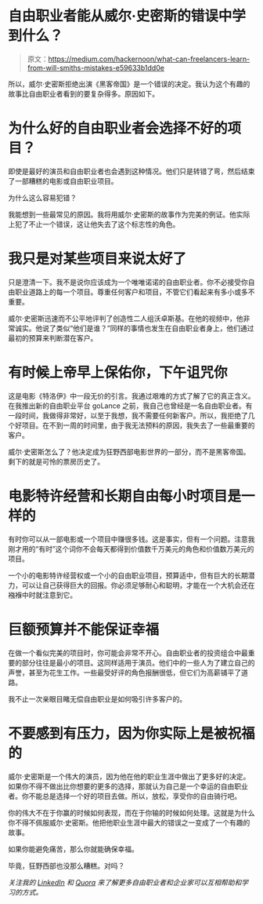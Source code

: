 # 自由职业者能从威尔·史密斯的错误中学到什么？

> 原文：<https://medium.com/hackernoon/what-can-freelancers-learn-from-will-smiths-mistakes-e59633b1dd0e>

所以，威尔·史密斯拒绝出演《黑客帝国》是一个错误的决定。我认为这个有趣的故事比自由职业者看到的要复杂得多。原因如下。

# 为什么好的自由职业者会选择不好的项目？

即使是最好的演员和自由职业者也会遇到这种情况。他们只是转错了弯，然后结束了一部糟糕的电影或自由职业项目。

为什么这么容易犯错？

我能想到一些最常见的原因。我将用威尔·史密斯的故事作为完美的例证。他实际上犯了不止一个错误，这让他失去了这个标志性的角色。

# 我只是对某些项目来说太好了

只是澄清一下。我不是说你应该成为一个唯唯诺诺的自由职业者。你不必接受你自由职业道路上的每一个项目。尊重任何客户和项目，不管它们看起来有多小或多不重要。

威尔·史密斯迅速而不公平地评判了创造性二人组沃卓斯基。在他的视频中，他非常诚实。他说了类似“他们是谁？”同样的事情也发生在自由职业者身上，他们通过最初的预算来判断潜在客户。

# 有时候上帝早上保佑你，下午诅咒你

这是电影《特洛伊》中一段无价的引言。我通过艰难的方式了解了它的真正含义。在我推出新的自由职业平台 goLance 之前，我自己也曾经是一名自由职业者。有一段时间，我做得非常好，以至于我想，我不需要任何新客户。所以，我拒绝了几个好项目。在不到一周的时间里，由于我无法预料的原因，我失去了一些最重要的客户。

威尔·史密斯怎么了？他决定成为狂野西部电影世界的一部分，而不是黑客帝国。剩下的就是可怜的票房历史了。

# 电影特许经营和长期自由每小时项目是一样的

有时你可以从一部电影或一个项目中赚很多钱。这是事实，但有一个问题。注意我刚才用的“有时”这个词你不会每天都得到价值数千万美元的角色和价值数万美元的项目。

一个小的电影特许经营权或一个小的自由职业项目，预算适中，但有巨大的长期潜力，可以让自己获得巨大的回报。你必须足够耐心和聪明，才能在一个大机会还在襁褓中时就注意到它。

# 巨额预算并不能保证幸福

在做一个看似完美的项目时，你可能会非常不开心。自由职业者的投资组合中最重要的部分往往是最小的项目。这同样适用于演员。他们中的一些人为了建立自己的声誉，甚至为花生工作。一些最受好评的角色报酬很低，但它们为高薪铺平了道路。

我不止一次亲眼目睹无偿自由职业是如何吸引许多客户的。

# 不要感到有压力，因为你实际上是被祝福的

威尔·史密斯是一个伟大的演员，因为他在他的职业生涯中做出了更多好的决定。如果你不得不做出比你想要的更多的选择，那就认为自己是一个幸运的自由职业者。你不能总是选择一个好的项目去做。所以，放松，享受你的自由骑行吧。

你的伟大不在于你赢的时候如何表现，而在于你输的时候如何处理。这就是为什么你不得不佩服威尔·史密斯。他把他职业生涯中最大的错误之一变成了一个有趣的故事。

如果你能避免痛苦，那么你就能确保幸福。

毕竟，狂野西部也没那么糟糕。对吗？

*关注我的* [*LinkedIn*](https://www.linkedin.com/in/michaelabrooks/) *和* [*Quora*](https://www.quora.com/profile/Michael-Brooks-94) *来了解更多自由职业者和企业家可以互相帮助和学习的方式。*
